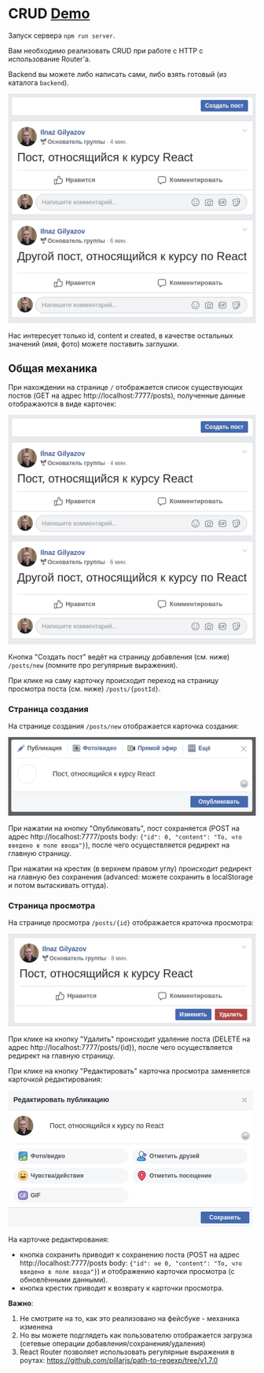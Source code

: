CRUD [Demo](https://crud-routing-react.netlify.app/)
===
Запуск сервера `npm run server`.

Вам необходимо реализовать CRUD при работе с HTTP с использование Router'а.

Backend вы можете либо написать сами, либо взять готовый (из каталога `backend`).

![CRUD](src/assets/main.png)

Нас интересует только id, content и created, в качестве остальных значений (имя, фото) можете поставить заглушки.

## Общая механика

При нахождении на странице `/` отображается список существующих постов (GET на адрес http://localhost:7777/posts), полученные данные отображаются в виде карточек:

![List](src/assets/main.png)

Кнопка "Создать пост" ведёт на страницу добавления (см. ниже) `/posts/new` (помните про регулярные выражения).

При клике на саму карточку происходит переход на страницу просмотра поста (см. ниже) `/posts/{postId}`.

### Страница создания

На странице создания `/posts/new` отображается карточка создания:

![New](src/assets/new.png)

При нажатии на кнопку "Опубликовать", пост сохраняется (POST на адрес http://localhost:7777/posts body: `{"id": 0, "content": "То, что введено в поле ввода"}`), после чего осуществляется редирект на главную страницу.

При нажатии на крестик (в верхнем правом углу) происходит редирект на главную без сохранения (advanced: можете сохранить в localStorage и потом вытаскивать оттуда).

### Страница просмотра

На странице просмотра `/posts/{id}` отображается краточка просмотра:

![View](src/assets/view.png)

При клике на кнопку "Удалить" происходит удаление поста (DELETE на адрес http://localhost:7777/posts/{id}), после чего осуществляется редирект на главную страницу.

При клике на кнопку "Редактировать" карточка просмотра заменяется карточкой редактирования:

![Edit](src/assets/edit.png)

На карточке редактирования:
* кнопка сохранить приводит к сохранению поста (POST на адрес http://localhost:7777/posts body: `{"id": не 0, "content": "То, что введено в поле ввода"}`) и  отображению карточки просмотра (с обновлёнными данными).
* кнопка крестик приводит к возврату к карточки просмотра.

**Важно**:

1. Не смотрите на то, как это реализовано на фейсбуке - механика изменена
1. Но вы можете подглядеть как пользователю отображается загрузка (сетевые операции добавления/сохранения/удаления)
1. React Router позволяет использовать регулярные выражения в роутах: https://github.com/pillarjs/path-to-regexp/tree/v1.7.0